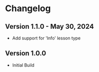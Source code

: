 # Changelog

## Version 1.1.0 - May 30, 2024
- Add support for 'Info' lesson type

## Version 1.0.0
- Initial Build